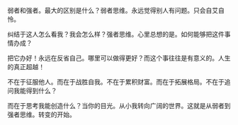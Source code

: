 弱者和强者。最大的区别是什么？弱者思维。永远觉得别人有问题。只会自艾自怜。

纠结于这人怎么看我？我会怎么样？强者思维。心里总想的是。如何能够把这件事情办成？

把它办好！永远在反省自己。哪里可以做得更好？而这个事往往是有意义的。人生的真正超越！

不在于征服他人。而在于战胜自我。不在于累积财富。而在于拓展格局。不在于追问我能得到什么？

而在于思考我能创造什么？当你的目光。从小我转向广阔的世界。这就是从弱者到强者思维。转变的开始。